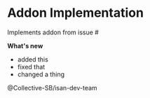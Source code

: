 # Addon Implementation

Implements addon from issue #

**What's new**
 - added this
 - fixed that
 - changed a thing

@Collective-SB/isan-dev-team
